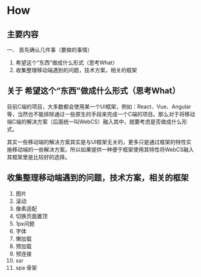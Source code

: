 # How

## 主要内容

一、 首先确认几件事（要做的事情）

1. 希望这个“东西”做成什么形式（思考What）
2. 收集整理移动端遇到的问题，技术方案，相关的框架

## 关于 希望这个“东西”做成什么形式（思考What）

目前C端的项目，大多数都会使用某一个UI框架，例如：React、Vue、Angular等，当然也不能排除通过一些原生的手段来完成一个C端的项目。那么对于将移动端C端的解决方案（后面统一叫WebCS）融入其中，就要考虑是否做成什么形式。

其实一些移动端的解决方案其实是与UI框架无关的，更多只是通过框架的特性实施移动端的一些解决方案。所以如果提供一种便于框架使用其特性将WebCS融入其框架里是比较好的选择。

## 收集整理移动端遇到的问题，技术方案，相关的框架

1. 图片
2. 滚动
3. 像素适配
4. 切换页面置顶
5. 1px问题
6. 字体
7. 懒加载
8. 预加载
9. 预连接
10. ssr
11. spa 骨架
